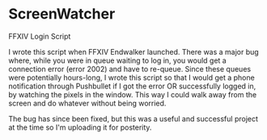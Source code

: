 # ScreenWatcher
 FFXIV Login Script
 
 I wrote this script when FFXIV Endwalker launched. There was a major bug where, while you were in queue waiting to log in, you would get a connection error (error 2002) and have to re-queue. Since these queues were potentially hours-long, I wrote this script so that I would get a phone notification through Pushbullet if I got the error OR successfully logged in, by watching the pixels in the window. This way I could walk away from the screen and do whatever without being worried.
 
 The bug has since been fixed, but this was a useful and successful project at the time so I'm uploading it for posterity.

